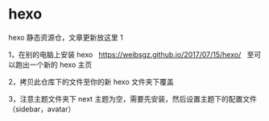 # hexo

hexo 静态资源仓，文章更新放这里 1

1，在别的电脑上安装 hexo   https://weibsgz.github.io/2017/07/15/hexo/   至可以跑出一个新的 hexo 主页

2，拷贝此仓库下的文件至你的新 hexo 文件夹下覆盖

3，注意主题文件夹下 next 主题为空，需要先安装，然后设置主题下的配置文件（sidebar，avatar）
